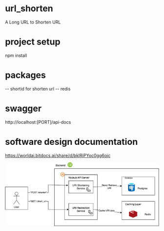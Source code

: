 # url_shorten
A Long URL to Shorten URL

# project setup
npm install

# packages
-- shortid for shorten url
-- redis

# swagger
http://localhost:[PORT]/api-docs

# software design documentation
https://worldai.bitdocs.ai/share/d/bkIRiPYoc0gg6ojc


![URL Shortner Architecture Diagram](./images/url_shortner.jpg)